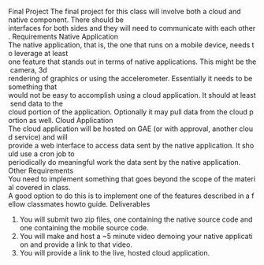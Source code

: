 Final Project
The final project for this class will involve both a cloud and native component. There should be
interfaces for both sides and they will need to communicate with each other.
Requirements
Native Application
The native application, that is, the one that runs on a mobile device, needs to leverage at least
one feature that stands out in terms of native applications. This might be the camera, 3d
rendering of graphics or using the accelerometer. Essentially it needs to be something that
would not be easy to accomplish using a cloud application. It should at least send data to the
cloud portion of the application. Optionally it may pull data from the cloud portion as well.
Cloud Application
The cloud application will be hosted on GAE (or with approval, another cloud service) and will
provide a web interface to access data sent by the native application. It should use a cron job to
periodically do meaningful work the data sent by the native application.
Other Requirements
You need to implement something that goes beyond the scope of the material covered in class.
A good option to do this is to implement one of the features described in a fellow classmates
how­to guide.
Deliverables
1. You will submit two zip files, one containing the native source code and one containing
the mobile source code.
2. You will make and host a ~5 minute video demoing your native application and provide a
link to that video.
3. You will provide a link to the live, hosted cloud application.
